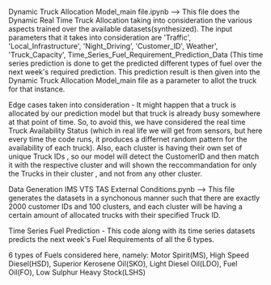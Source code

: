 Dynamic Truck Allocation Model_main file.ipynb  --> This file does the Dynamic Real Time Truck Allocation taking into consideration the various aspects trained over the available datasets(synthesized). The input 
parameters that it takes into consideration are 'Traffic', 'Local_Infrastructure', 'Night_Driving’, 'Customer_ID', Weather', 'Truck_Capacity', Time_Series_Fuel_Requirement_Prediction_Data (This time series prediction is done to get the predicted different types of fuel over the next week's required prediction. This prediction result is then given into the Dynamic Truck Allocation Model_main file as a parameter to allot the truck for that instance.

Edge cases taken into consideration - It might happen that a truck is allocated by our prediction model but that truck is already busy somewhere at that point of time. So, to avoid this, we have considered the real time Truck Availability Status (which in real life we will get from sensors, but here every time the code runs, it produces a differnet random pattern for the availability of each truck).
Also, each cluster is having their own set of unique Truck IDs , so our model will detect the CustomerID and then match it with the respective cluster and will shown the reccommandation for only the Trucks in their cluster , and not from any other cluster.

Data Generation IMS VTS TAS External Conditions.pynb  --> This file generates the datasets in a synchonous manner such that there are exactly 2000 customer IDs and 100 clusters, and each cluster will be having a certain amount of allocated trucks with their specified Truck ID. 

Time Series Fuel Prediction - This code along with its time series datasets predicts the next week's Fuel Requirements of all the 6 types.

6 types of Fuels considered here, namely:
Motor Spirit(MS),
High Speed Diesel(HSD),
Superior Kerosene Oil(SKO),
Light Diesel Oil(LDO),
Fuel Oil(FO),
Low Sulphur Heavy Stock(LSHS)






